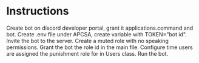 # Instructions
Create bot on discord developer portal, grant it applications.command and bot.
Create .env file under APCSA, create variable with TOKEN="bot id".
Invite the bot to the server.
Create a muted role with no speaking permissions.
Grant the bot the role id in the main file.
Configure time users are assigned the punishment role for in Users class.
Run the bot.
